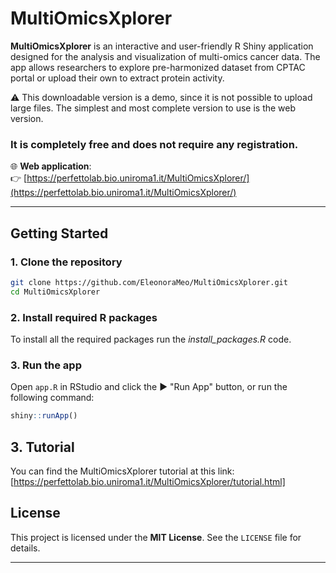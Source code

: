 

# MultiOmicsXplorer

**MultiOmicsXplorer** is an interactive and user-friendly R Shiny application designed for the analysis and visualization of multi-omics cancer data. The app allows researchers to explore pre-harmonized dataset from CPTAC portal or upload their own to extract protein activity.

⚠️ This downloadable version is a demo, since it is not possible to upload large files. The simplest and most complete version to use is the web version. 
### It is completely free and does not require any registration.

🌐 **Web application**:  
👉 [https://perfettolab.bio.uniroma1.it/MultiOmicsXplorer/](https://perfettolab.bio.uniroma1.it/MultiOmicsXplorer/)

---

## Getting Started

### 1. Clone the repository

```bash
git clone https://github.com/EleonoraMeo/MultiOmicsXplorer.git
cd MultiOmicsXplorer
```

### 2. Install required R packages

To install all the required packages run the *install_packages.R* code.

### 3. Run the app

Open `app.R` in RStudio and click the ▶️ "Run App" button, or run the following command:

```r
shiny::runApp()
```

## 3. Tutorial

You can find the MultiOmicsXplorer tutorial at this link:
[https://perfettolab.bio.uniroma1.it/MultiOmicsXplorer/tutorial.html]

## License

This project is licensed under the **MIT License**. See the `LICENSE` file for details.

---


